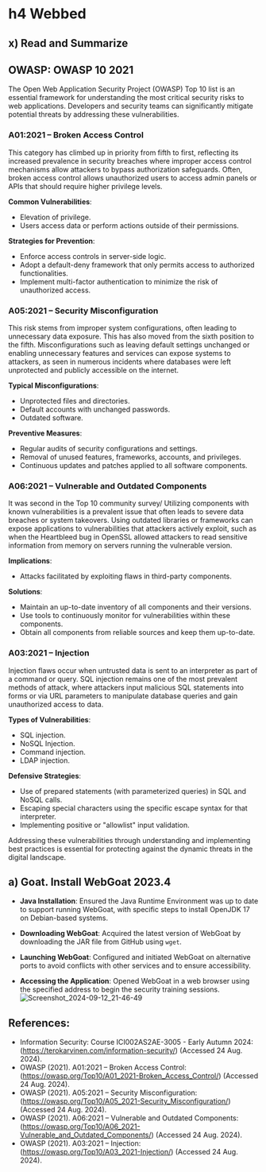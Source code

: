# h4 Webbed
## x) Read and Summarize 
## OWASP: OWASP 10 2021
The Open Web Application Security Project (OWASP) Top 10 list is an essential framework for understanding the most critical security risks to web applications. Developers and security teams can significantly mitigate potential threats by addressing these vulnerabilities. 

### A01:2021 – Broken Access Control
This category has climbed up in priority from fifth to first, reflecting its increased prevalence in security breaches where improper access control mechanisms allow attackers to bypass authorization safeguards. Often, broken access control allows unauthorized users to access admin panels or APIs that should require higher privilege levels.

**Common Vulnerabilities**:
  - Elevation of privilege.
  - Users access data or perform actions outside of their permissions.
    
  **Strategies for Prevention**:
  - Enforce access controls in server-side logic.
  - Adopt a default-deny framework that only permits access to authorized functionalities.
  - Implement multi-factor authentication to minimize the risk of unauthorized access.

### A05:2021 – Security Misconfiguration
This risk stems from improper system configurations, often leading to unnecessary data exposure. This has also moved from the sixth position to the fifth. Misconfigurations such as leaving default settings unchanged or enabling unnecessary features and services can expose systems to attackers, as seen in numerous incidents where databases were left unprotected and publicly accessible on the internet.

**Typical Misconfigurations**:
  - Unprotected files and directories.
  - Default accounts with unchanged passwords.
  - Outdated software.
    
**Preventive Measures**:
  - Regular audits of security configurations and settings.
  - Removal of unused features, frameworks, accounts, and privileges.
  - Continuous updates and patches applied to all software components.

### A06:2021 – Vulnerable and Outdated Components
It was second in the Top 10 community survey/ Utilizing components with known vulnerabilities is a prevalent issue that often leads to severe data breaches or system takeovers. Using outdated libraries or frameworks can expose applications to vulnerabilities that attackers actively exploit, such as when the Heartbleed bug in OpenSSL allowed attackers to read sensitive information from memory on servers running the vulnerable version.

**Implications**: 
- Attacks facilitated by exploiting flaws in third-party components.
  
**Solutions**:
  - Maintain an up-to-date inventory of all components and their versions.
  - Use tools to continuously monitor for vulnerabilities within these components.
  - Obtain all components from reliable sources and keep them up-to-date.

### A03:2021 – Injection
Injection flaws occur when untrusted data is sent to an interpreter as part of a command or query. SQL injection remains one of the most prevalent methods of attack, where attackers input malicious SQL statements into forms or via URL parameters to manipulate database queries and gain unauthorized access to data.

**Types of Vulnerabilities**:
  - SQL injection.
  - NoSQL Injection.
  - Command injection.
  - LDAP injection.
    
**Defensive Strategies**:
  - Use of prepared statements (with parameterized queries) in SQL and NoSQL calls.
  - Escaping special characters using the specific escape syntax for that interpreter.
  - Implementing positive or "allowlist" input validation.

Addressing these vulnerabilities through understanding and implementing best practices is essential for protecting against the dynamic threats in the digital landscape.

## a) Goat. Install WebGoat 2023.4

- **Java Installation**: Ensured the Java Runtime Environment was up to date to support running WebGoat, with specific steps to install OpenJDK 17 on Debian-based systems.

- **Downloading WebGoat**: Acquired the latest version of WebGoat by downloading the JAR file from GitHub using `wget`.

- **Launching WebGoat**: Configured and initiated WebGoat on alternative ports to avoid conflicts with other services and to ensure accessibility.

- **Accessing the Application**: Opened WebGoat in a web browser using the specified address to begin the security training sessions.
![Screenshot_2024-09-12_21-46-49](https://github.com/user-attachments/assets/5b6e54ad-a95d-4614-9547-5c8abcd59003)



## References:
- Information Security: Course ICI002AS2AE-3005 - Early Autumn 2024: (https://terokarvinen.com/information-security/) (Accessed 24 Aug. 2024).
- OWASP (2021). A01:2021 – Broken Access Control: (https://owasp.org/Top10/A01_2021-Broken_Access_Control/) (Accessed 24 Aug. 2024).
- OWASP (2021). A05:2021 – Security Misconfiguration: (https://owasp.org/Top10/A05_2021-Security_Misconfiguration/) (Accessed 24 Aug. 2024).
- OWASP (2021). A06:2021 – Vulnerable and Outdated Components: (https://owasp.org/Top10/A06_2021-Vulnerable_and_Outdated_Components/) (Accessed 24 Aug. 2024).
- OWASP (2021). A03:2021 – Injection: (https://owasp.org/Top10/A03_2021-Injection/) (Accessed 24 Aug. 2024).
